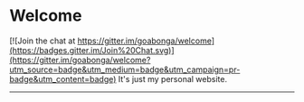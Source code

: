 # Welcome

[![Join the chat at https://gitter.im/goabonga/welcome](https://badges.gitter.im/Join%20Chat.svg)](https://gitter.im/goabonga/welcome?utm_source=badge&utm_medium=badge&utm_campaign=pr-badge&utm_content=badge)
It's just my personal website.
***